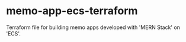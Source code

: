 # memo-app-ecs-terraform
Terraform file for building memo apps developed with 'MERN Stack' on 'ECS'.
